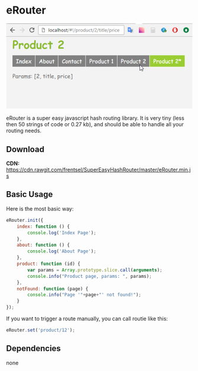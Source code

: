 # eRouter

![Preview](/preview.png)

eRouter is a super easy javascript hash routing library. 
It is very tiny (less then 50 strings of code or 0.27 kb), and should be able to handle all your routing needs.

## Download
**CDN:** https://cdn.rawgit.com/frentsel/SuperEasyHashRouter/master/eRouter.min.js

## Basic Usage

Here is the most basic way:

```javascript
eRouter.init({
    index: function () {
        console.log('Index Page');
    },
    about: function () {
        console.log('About Page');
    },
    product: function (id) {
        var params = Array.prototype.slice.call(arguments);
        console.info("Product page, params: ", params);
    },
    notFound: function (page) {
        console.info("Page '"+page+"' not found!");
    }
});
```

If you want to trigger a route manually, you can call routie like this:

```javascript
eRouter.set('product/12');
```

## Dependencies

none
